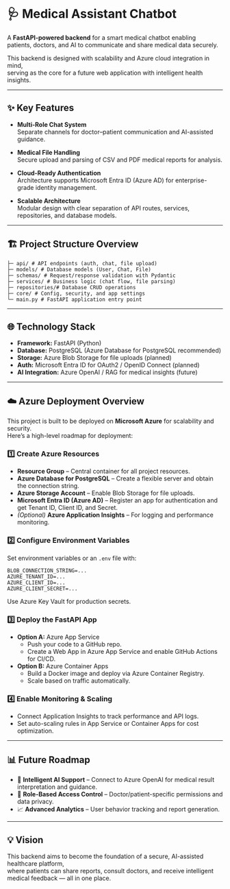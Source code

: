 # 🩺 Medical Assistant Chatbot

A **FastAPI-powered backend** for a smart medical chatbot enabling  
patients, doctors, and AI to communicate and share medical data securely.

This backend is designed with scalability and Azure cloud integration in mind,  
serving as the core for a future web application with intelligent health insights.

---

## ✨ Key Features
- **Multi-Role Chat System**  
  Separate channels for doctor–patient communication and AI-assisted guidance.
  
- **Medical File Handling**  
  Secure upload and parsing of CSV and PDF medical reports for analysis.

- **Cloud-Ready Authentication**  
  Architecture supports Microsoft Entra ID (Azure AD) for enterprise-grade identity management.

- **Scalable Architecture**  
  Modular design with clear separation of API routes, services, repositories, and database models.

---

## 🏗️ Project Structure Overview
```app/
├─ api/ # API endpoints (auth, chat, file upload)
├─ models/ # Database models (User, Chat, File)
├─ schemas/ # Request/response validation with Pydantic
├─ services/ # Business logic (chat flow, file parsing)
├─ repositories/# Database CRUD operations
├─ core/ # Config, security, and app settings
└─ main.py # FastAPI application entry point
```

---

## 🌐 Technology Stack
- **Framework:** FastAPI (Python)
- **Database:** PostgreSQL (Azure Database for PostgreSQL recommended)
- **Storage:** Azure Blob Storage for file uploads (planned)
- **Auth:** Microsoft Entra ID for OAuth2 / OpenID Connect (planned)
- **AI Integration:** Azure OpenAI / RAG for medical insights (future)

---

## ☁️ Azure Deployment Overview
This project is built to be deployed on **Microsoft Azure** for scalability and security.  
Here’s a high-level roadmap for deployment:

### 1️⃣ Create Azure Resources
- **Resource Group** – Central container for all project resources.  
- **Azure Database for PostgreSQL** – Create a flexible server and obtain the connection string.  
- **Azure Storage Account** – Enable Blob Storage for file uploads.  
- **Microsoft Entra ID (Azure AD)** – Register an app for authentication and get Tenant ID, Client ID, and Secret.  
- *(Optional)* **Azure Application Insights** – For logging and performance monitoring.

### 2️⃣ Configure Environment Variables
Set environment variables or an `.env` file with:
```DATABASE_URL=...
BLOB_CONNECTION_STRING=...
AZURE_TENANT_ID=...
AZURE_CLIENT_ID=...
AZURE_CLIENT_SECRET=...
```

Use Azure Key Vault for production secrets.

### 3️⃣ Deploy the FastAPI App
- **Option A:** Azure App Service  
  - Push your code to a GitHub repo.  
  - Create a Web App in Azure App Service and enable GitHub Actions for CI/CD.  
- **Option B:** Azure Container Apps  
  - Build a Docker image and deploy via Azure Container Registry.  
  - Scale based on traffic automatically.

### 4️⃣ Enable Monitoring & Scaling
- Connect Application Insights to track performance and API logs.
- Set auto-scaling rules in App Service or Container Apps for cost optimization.

---

## 📊 Future Roadmap
- 🤖 **Intelligent AI Support** – Connect to Azure OpenAI for medical result interpretation and guidance.
- 🧩 **Role-Based Access Control** – Doctor/patient-specific permissions and data privacy.
- 📈 **Advanced Analytics** – User behavior tracking and report generation.

---

## 💡 Vision
This backend aims to become the foundation of a secure, AI-assisted healthcare platform,  
where patients can share reports, consult doctors, and receive intelligent medical feedback — all in one place.
